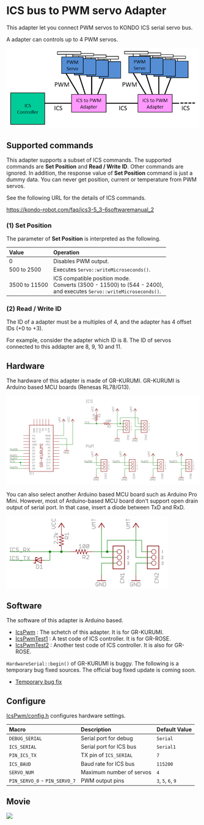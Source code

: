 # ICS bus to PWM servo Adapter

This adapter let you connect PWM servos to KONDO ICS serial servo bus.

A adapter can controls up to 4 PWM servos.

![Overview](overview.png)

## Supported commands

This adapter supports a subset of ICS commands. The supported commands are **Set Position** and **Read / Write ID**. Other commands are ignored. In addition, the response value of **Set Position** command is just a dummy data. You can never get position, current or temperature from PWM servos.

See the following URL for the details of ICS commands.

https://kondo-robot.com/faq/ics3-5_3-6softwaremanual_2

### (1) Set Position
The parameter of **Set Position** is interpreted as the following.

| Value         | Operation    |
|:--------------|:-------------|
| 0             | Disables PWM output. |
| 500 to 2500   | Executes `Servo::writeMicroseconds()`. |
| 3500 to 11500 | ICS compatible position mode.<br>Converts (3500 - 11500) to (544 - 2400),<br>and executes `Servo::writeMicroseconds()`. |


### (2) Read / Write ID

The ID of a adapter must be a multiples of 4, and the adapter has 4 offset IDs (+0 to +3).

For example, consider the adapter which ID is 8. The ID of servos connected to this addapter are 8, 9, 10 and 11.

## Hardware
The hardware of this adapter is made of GR-KURUMI. GR-KURUMI is Arduino based MCU boards (Renesas RL78/G13).

![Schematic](schematic.png)

You can also select another Arduino based MCU board such as Arduino Pro Mini. However, most of Arduino-based MCU board don't support open drain output of serial port. In that case, insert a diode between TxD and RxD.

![Schematic](diode.png)

## Software

The software of this adapter is Arduino based.

- [IcsPwm](IcsPwm/) : The schetch of this adapter. It is for GR-KURUMI.
- [IcsPwmTest1](IcsPwmTest1/) : A test code of ICS controller. It is for GR-ROSE.
- [IcsPwmTest2](IcsPwmTest2/) : Another test code of ICS controller. It is also for GR-ROSE.

`HardwareSerial::begin()` of GR-KURUMI is buggy. The following is a temporary bug fixed sources. The official bug fixed update is coming soon.

- [Temporary bug fix](temp/)

## Configure

[IcsPwm/config.h](IcsPwm/config.h) configures hardware settings.

| Macro | Description | Default Value|
|:--------------|:-------------|:-------------|
| `DEBUG_SERIAL` | Serial port for debug | `Serial` |
| `ICS_SERIAL` | Serial port for ICS bus | `Serial1` |
| `PIN_ICS_TX` | TX pin of `ICS_SERIAL` | `7` |
| `ICS_BAUD` | Baud rate for ICS bus | `115200` |
| `SERVO_NUM` | Maximum number of servos | `4` |
| `PIN_SERVO_0` - `PIN_SERVO_7` | PWM output pins | `3`, `5`, `6`, `9`| 

## Movie

[![](https://img.youtube.com/vi/fqwMWizwraA/0.jpg)](https://www.youtube.com/watch?v=fqwMWizwraA)


